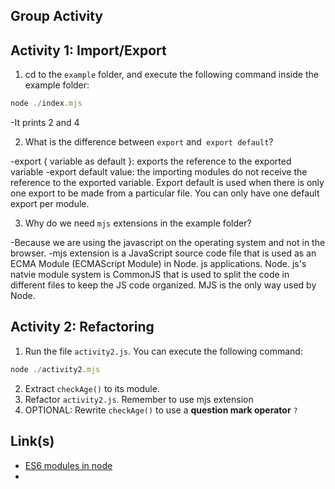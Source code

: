 ## Group Activity

## Activity 1: Import/Export

1. cd  to the `example` folder, and execute the following command inside the example folder:

```js
node ./index.mjs
```
-It prints 2 and 4

2. What is the difference between `export` and` export default`?

-export { variable as default }: exports the reference to the exported variable 
-export default value: the importing modules do not receive the reference to the exported variable. Export default is used when there is only one export to be made from a particular file. You can only have one default export per module.




3. Why do we need `mjs` extensions in the example folder?

-Because we are using the javascript on the operating system and not in the browser.
-mjs extension is a JavaScript source code file that is used as an ECMA Module (ECMAScript Module) in Node. js applications. Node. js's natvie module system is CommonJS that is used to split the code in different files to keep the JS code organized. MJS is the only way used by Node.

## Activity 2: Refactoring

1. Run the file `activity2.js`. You can execute the following command: 

```js
node ./activity2.mjs
```
2. Extract `checkAge()` to its module.  
3. Refactor `activity2.js`. Remember to use mjs extension
4. OPTIONAL: Rewrite `checkAge()` to use a **question mark operator** `?` 


## Link(s)
- [ES6 modules in node](https://appdividend.com/2019/03/13/es6-modules-in-node-tutorial-with-example/)
- []()

